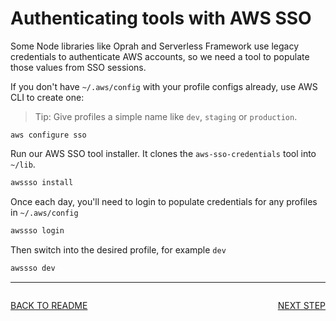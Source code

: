 # Authenticating tools with AWS SSO

Some Node libraries like Oprah and Serverless Framework use legacy credentials to
authenticate AWS accounts, so we need a tool to populate those values from SSO sessions.

If you don't have `~/.aws/config` with your profile configs already, use AWS CLI to create one:

> Tip:  Give profiles a simple name like `dev`, `staging` or `production`.

```
aws configure sso
```

Run our AWS SSO tool installer. It clones the `aws-sso-credentials` tool into `~/lib`.

```sh
awssso install
```

Once each day, you'll need to login to populate credentials for any profiles in `~/.aws/config`

```sh
awssso login
```

Then switch into the desired profile, for example `dev`

```sh
awssso dev
```

---

<div style="float:left">

  [BACK TO README](../README.md#Setup)
  
</div>

<div style="float:right">

  [NEXT STEP](./KEYS.md)

</div>
